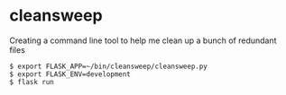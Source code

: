 # cleansweep
Creating a command line tool to help me clean up a bunch of redundant files

```
$ export FLASK_APP=~/bin/cleansweep/cleansweep.py
$ export FLASK_ENV=development
$ flask run
```
